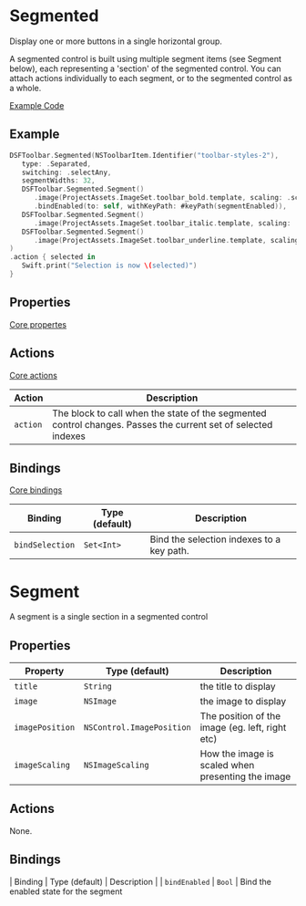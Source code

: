 # Segmented

Display one or more buttons in a single horizontal group.

A segmented control is built using multiple segment items (see Segment below), each representing a 'section' of the segmented control.  You can attach actions individually to each segment, or to the segmented control as a whole.

[Example Code](../Demos/DSFToolbar%20Demo/DSFToolbar%20Demo/panes/SegmentedViewController.swift)

## Example

```swift
DSFToolbar.Segmented(NSToolbarItem.Identifier("toolbar-styles-2"),
   type: .Separated,
   switching: .selectAny,
   segmentWidths: 32,
   DSFToolbar.Segmented.Segment()
      .image(ProjectAssets.ImageSet.toolbar_bold.template, scaling: .scaleProportionallyDown)
      .bindEnabled(to: self, withKeyPath: #keyPath(segmentEnabled)),
   DSFToolbar.Segmented.Segment()
      .image(ProjectAssets.ImageSet.toolbar_italic.template, scaling: .scaleProportionallyDown),
   DSFToolbar.Segmented.Segment()
      .image(ProjectAssets.ImageSet.toolbar_underline.template, scaling: .scaleProportionallyDown)
)
.action { selected in 
   Swift.print("Selection is now \(selected)")
}
```

## Properties

[Core propertes](core.md)

## Actions

[Core actions](core.md)

| Action    | Description |
|-----------|---------------------|
| `action`  | The block to call when the state of the segmented control changes.  Passes the current set of selected indexes  |

## Bindings

[Core bindings](core.md)

| Binding   | Type (default)     |  Description |
|----------|-------------|------|
| `bindSelection` | `Set<Int>` | Bind the selection indexes to a key path.

# Segment

A segment is a single section in a segmented control
	
## Properties
	
| Property   | Type (default)     |  Description |
|----------|-------------|------|
| `title`  | `String`    | the title to display
| `image`  | `NSImage`    | the image to display
| `imagePosition`  | `NSControl.ImagePosition`    | The position of the image (eg. left, right etc) |
| `imageScaling`  | `NSImageScaling`    | How the image is scaled when presenting the image |

## Actions

None.
	
## Bindings
	
| Binding   | Type (default)     |  Description |
| `bindEnabled` | `Bool` | Bind the enabled state for the segment
